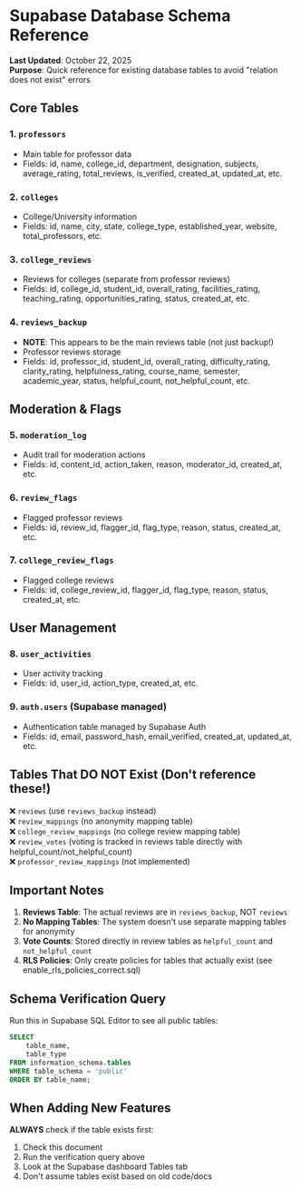 # Supabase Database Schema Reference

**Last Updated**: October 22, 2025  
**Purpose**: Quick reference for existing database tables to avoid "relation does not exist" errors

## Core Tables

### 1. `professors`
- Main table for professor data
- Fields: id, name, college_id, department, designation, subjects, average_rating, total_reviews, is_verified, created_at, updated_at, etc.

### 2. `colleges`
- College/University information
- Fields: id, name, city, state, college_type, established_year, website, total_professors, etc.

### 3. `college_reviews`
- Reviews for colleges (separate from professor reviews)
- Fields: id, college_id, student_id, overall_rating, facilities_rating, teaching_rating, opportunities_rating, status, created_at, etc.

### 4. `reviews_backup`
- **NOTE**: This appears to be the main reviews table (not just backup!)
- Professor reviews storage
- Fields: id, professor_id, student_id, overall_rating, difficulty_rating, clarity_rating, helpfulness_rating, course_name, semester, academic_year, status, helpful_count, not_helpful_count, etc.

## Moderation & Flags

### 5. `moderation_log`
- Audit trail for moderation actions
- Fields: id, content_id, action_taken, reason, moderator_id, created_at, etc.

### 6. `review_flags`
- Flagged professor reviews
- Fields: id, review_id, flagger_id, flag_type, reason, status, created_at, etc.

### 7. `college_review_flags`
- Flagged college reviews
- Fields: id, college_review_id, flagger_id, flag_type, reason, status, created_at, etc.

## User Management

### 8. `user_activities`
- User activity tracking
- Fields: id, user_id, action_type, created_at, etc.

### 9. `auth.users` (Supabase managed)
- Authentication table managed by Supabase Auth
- Fields: id, email, password_hash, email_verified, created_at, updated_at, etc.

## Tables That DO NOT Exist (Don't reference these!)

❌ `reviews` (use `reviews_backup` instead)  
❌ `review_mappings` (no anonymity mapping table)  
❌ `college_review_mappings` (no college review mapping table)  
❌ `review_votes` (voting is tracked in reviews table directly with helpful_count/not_helpful_count)  
❌ `professor_review_mappings` (not implemented)

## Important Notes

1. **Reviews Table**: The actual reviews are in `reviews_backup`, NOT `reviews`
2. **No Mapping Tables**: The system doesn't use separate mapping tables for anonymity
3. **Vote Counts**: Stored directly in review tables as `helpful_count` and `not_helpful_count`
4. **RLS Policies**: Only create policies for tables that actually exist (see enable_rls_policies_correct.sql)

## Schema Verification Query

Run this in Supabase SQL Editor to see all public tables:

```sql
SELECT 
    table_name,
    table_type
FROM information_schema.tables
WHERE table_schema = 'public'
ORDER BY table_name;
```

## When Adding New Features

**ALWAYS** check if the table exists first:
1. Check this document
2. Run the verification query above
3. Look at the Supabase dashboard Tables tab
4. Don't assume tables exist based on old code/docs
